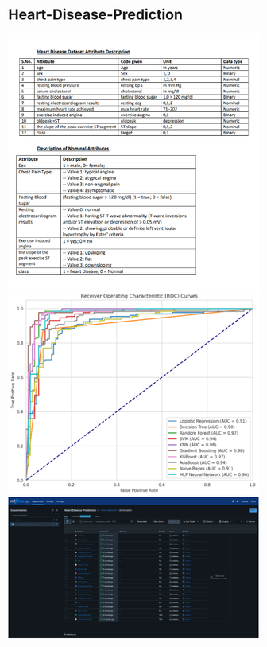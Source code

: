 # Heart-Disease-Prediction
 ![Image Alt](https://github.com/adityasuman10/Heart-Disease-Prediction/blob/abb266bbbf0243da0120302d31b6ecd92a79dabc/dp/download%20(1).png)
  ![Image Alt](https://github.com/adityasuman10/Heart-Disease-Prediction/blob/4358132464de26cb6cb2caa1d61507a57f27a4fd/dp/download%20(3).png)
   ![Image Alt](https://github.com/adityasuman10/Heart-Disease-Prediction/blob/4358132464de26cb6cb2caa1d61507a57f27a4fd/dp/Screenshot%202025-05-17%20135323.png)
